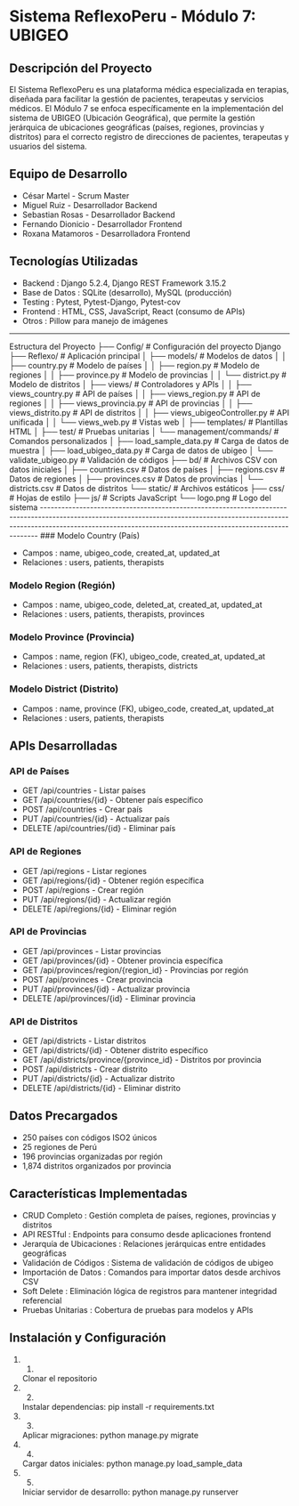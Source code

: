 # Sistema ReflexoPeru - Módulo 7: UBIGEO
## Descripción del Proyecto
El Sistema ReflexoPeru es una plataforma médica especializada en terapias, diseñada para facilitar la gestión de pacientes, terapeutas y servicios médicos. El Módulo 7 se enfoca específicamente en la implementación del sistema de UBIGEO (Ubicación Geográfica), que permite la gestión jerárquica de ubicaciones geográficas (países, regiones, provincias y distritos) para el correcto registro de direcciones de pacientes, terapeutas y usuarios del sistema.

## Equipo de Desarrollo
- César Martel - Scrum Master
- Miguel Ruiz - Desarrollador Backend
- Sebastian Rosas - Desarrollador Backend
- Fernando Dionicio - Desarrollador Frontend
- Roxana Matamoros - Desarrolladora Frontend
## Tecnologías Utilizadas
- Backend : Django 5.2.4, Django REST Framework 3.15.2
- Base de Datos : SQLite (desarrollo), MySQL (producción)
- Testing : Pytest, Pytest-Django, Pytest-cov
- Frontend : HTML, CSS, JavaScript, React (consumo de APIs)
- Otros : Pillow para manejo de imágenes
-----------------------------------------------------------------------------------------------------------------------------------------------------------------------------------------------------------------------------------------  
Estructura del Proyecto
├── Config/                     # Configuración del proyecto Django
├── Reflexo/                    # Aplicación principal
│   ├── models/                 # Modelos de datos
│   │   ├── country.py          # Modelo de países
│   │   ├── region.py           # Modelo de regiones
│   │   ├── province.py         # Modelo de provincias
│   │   └── district.py         # Modelo de distritos
│   ├── views/                  # Controladores y APIs
│   │   ├── views_country.py    # API de países
│   │   ├── views_region.py     # API de regiones
│   │   ├── views_provincia.py  # API de provincias
│   │   ├── views_distrito.py   # API de distritos
│   │   ├── views_ubigeoController.py # API unificada
│   │   └── views_web.py        # Vistas web
│   ├── templates/              # Plantillas HTML
│   ├── test/                   # Pruebas unitarias
│   └── management/commands/    # Comandos personalizados
│       ├── load_sample_data.py # Carga de datos de muestra
│       ├── load_ubigeo_data.py # Carga de datos de ubigeo
│       └── validate_ubigeo.py  # Validación de códigos
├── bd/                         # Archivos CSV con datos iniciales
│   ├── countries.csv           # Datos de países
│   ├── regions.csv             # Datos de regiones
│   ├── provinces.csv           # Datos de provincias
│   └── districts.csv           # Datos de distritos
└── static/                     # Archivos estáticos
    ├── css/                    # Hojas de estilo
    ├── js/                     # Scripts JavaScript
    └── logo.png                # Logo del sistema
    -----------------------------------------------------------------------------------------------------------------------------------------------------------------------------------------------------------------------------------------
    ### Modelo Country (País)
- Campos : name, ubigeo_code, created_at, updated_at
- Relaciones : users, patients, therapists
### Modelo Region (Región)
- Campos : name, ubigeo_code, deleted_at, created_at, updated_at
- Relaciones : users, patients, therapists, provinces
### Modelo Province (Provincia)
- Campos : name, region (FK), ubigeo_code, created_at, updated_at
- Relaciones : users, patients, therapists, districts
### Modelo District (Distrito)
- Campos : name, province (FK), ubigeo_code, created_at, updated_at
- Relaciones : users, patients, therapists
## APIs Desarrolladas
### API de Países
- GET /api/countries - Listar países
- GET /api/countries/{id} - Obtener país específico
- POST /api/countries - Crear país
- PUT /api/countries/{id} - Actualizar país
- DELETE /api/countries/{id} - Eliminar país
### API de Regiones
- GET /api/regions - Listar regiones
- GET /api/regions/{id} - Obtener región específica
- POST /api/regions - Crear región
- PUT /api/regions/{id} - Actualizar región
- DELETE /api/regions/{id} - Eliminar región
### API de Provincias
- GET /api/provinces - Listar provincias
- GET /api/provinces/{id} - Obtener provincia específica
- GET /api/provinces/region/{region_id} - Provincias por región
- POST /api/provinces - Crear provincia
- PUT /api/provinces/{id} - Actualizar provincia
- DELETE /api/provinces/{id} - Eliminar provincia
### API de Distritos
- GET /api/districts - Listar distritos
- GET /api/districts/{id} - Obtener distrito específico
- GET /api/districts/province/{province_id} - Distritos por provincia
- POST /api/districts - Crear distrito
- PUT /api/districts/{id} - Actualizar distrito
- DELETE /api/districts/{id} - Eliminar distrito
## Datos Precargados
- 250 países con códigos ISO2 únicos
- 25 regiones de Perú
- 196 provincias organizadas por región
- 1,874 distritos organizados por provincia
## Características Implementadas
- CRUD Completo : Gestión completa de países, regiones, provincias y distritos
- API RESTful : Endpoints para consumo desde aplicaciones frontend
- Jerarquía de Ubicaciones : Relaciones jerárquicas entre entidades geográficas
- Validación de Códigos : Sistema de validación de códigos de ubigeo
- Importación de Datos : Comandos para importar datos desde archivos CSV
- Soft Delete : Eliminación lógica de registros para mantener integridad referencial
- Pruebas Unitarias : Cobertura de pruebas para modelos y APIs
## Instalación y Configuración
1. 1.
   Clonar el repositorio
2. 2.
   Instalar dependencias: pip install -r requirements.txt
3. 3.
   Aplicar migraciones: python manage.py migrate
4. 4.
   Cargar datos iniciales: python manage.py load_sample_data
5. 5.
   Iniciar servidor de desarrollo: python manage.py runserver
    
